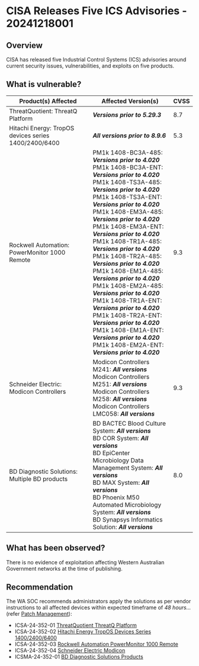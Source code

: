 # CISA Releases Five ICS Advisories - 20241218001

## Overview

CISA has released five Industrial Control Systems (ICS) advisories around current security issues, vulnerabilities, and exploits on five products.

## What is vulnerable?

| **Product(s) Affected**                              | **Affected Version(s)**                                                                                                                                                                                                                                                                                                                                                                                                                                                                                                                                                                                                                                                                                                                                                                    | **CVSS** |
| ---------------------------------------------------- | ------------------------------------------------------------------------------------------------------------------------------------------------------------------------------------------------------------------------------------------------------------------------------------------------------------------------------------------------------------------------------------------------------------------------------------------------------------------------------------------------------------------------------------------------------------------------------------------------------------------------------------------------------------------------------------------------------------------------------------------------------------------------------------------ | -------- |
| ThreatQuotient: ThreatQ Platform                     | ***Versions prior to 5.29.3***                                                                                                                                                                                                                                                                                                                                                                                                                                                                                                                                                                                                                                                                                                                                                             | 8.7      |
| Hitachi Energy: TropOS devices series 1400/2400/6400 | ***All versions prior to 8.9.6***                                                                                                                                                                                                                                                                                                                                                                                                                                                                                                                                                                                                                                                                                                                                                          | 5.3      |
| Rockwell Automation: PowerMonitor 1000 Remote        | PM1k 1408-BC3A-485: ***Versions prior to 4.020***<br> PM1k 1408-BC3A-ENT: ***Versions prior to 4.020*** <br>PM1k 1408-TS3A-485: ***Versions prior to 4.020*** <br> PM1k 1408-TS3A-ENT: ***Versions prior to 4.020*** <br> PM1k 1408-EM3A-485: ***Versions prior to 4.020*** <br> PM1k 1408-EM3A-ENT: ***Versions prior to 4.020*** <br> PM1k 1408-TR1A-485: ***Versions prior to 4.020*** <br> PM1k 1408-TR2A-485: ***Versions prior to 4.020*** <br> PM1k 1408-EM1A-485: ***Versions prior to 4.020*** <br> PM1k 1408-EM2A-485: ***Versions prior to 4.020*** <br> PM1k 1408-TR1A-ENT: ***Versions prior to 4.020*** <br> PM1k 1408-TR2A-ENT: ***Versions prior to 4.020*** <br> PM1k 1408-EM1A-ENT: ***Versions prior to 4.020*** <br> PM1k 1408-EM2A-ENT: ***Versions prior to 4.020*** | 9.3      |
| Schneider Electric: Modicon Controllers              | Modicon Controllers M241: ***All versions***<br> Modicon Controllers M251: ***All versions***<br> Modicon Controllers M258: ***All versions***<br> Modicon Controllers LMC058: ***All versions***                                                                                                                                                                                                                                                                                                                                                                                                                                                                                                                                                                                          | 9.3      |
| BD Diagnostic Solutions: Multiple BD products        | BD BACTEC Blood Culture System: ***All versions***<br> BD COR System: ***All versions***<br> BD EpiCenter Microbiology Data Management System: ***All versions***<br> BD MAX System: ***All versions***<br> BD Phoenix M50 Automated Microbiology System: ***All versions***<br> BD Synapsys Informatics Solution: ***All versions***                                                                                                                                                                                                                                                                                                                                                                                                                                                      | 8.0      |

## What has been observed?

There is no evidence of exploitation affecting Western Australian Government networks at the time of publishing.

## Recommendation

The WA SOC recommends administrators apply the solutions as per vendor instructions to all affected devices within expected timeframe of *48 hours...* (refer [Patch Management](../guidelines/patch-management.md)):

- ICSA-24-352-01 [ThreatQuotient ThreatQ Platform](https://www.cisa.gov/news-events/ics-advisories/icsa-24-352-01)
- ICSA-24-352-02 [Hitachi Energy TropOS Devices Series 1400/2400/6400](https://www.cisa.gov/news-events/ics-advisories/icsa-24-352-02)
- ICSA-24-352-03 [Rockwell Automation PowerMonitor 1000 Remote](https://www.cisa.gov/news-events/ics-advisories/icsa-24-352-03)
- ICSA-24-352-04 [Schneider Electric Modicon](https://www.cisa.gov/news-events/ics-advisories/icsa-24-352-04)
- ICSMA-24-352-01 [BD Diagnostic Solutions Products](https://www.cisa.gov/news-events/ics-medical-advisories/icsma-24-352-01)
